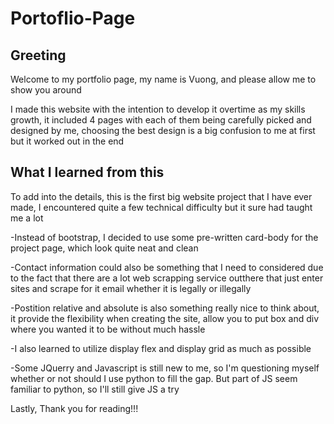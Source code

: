 # Portoflio-Page

## Greeting

Welcome to my portfolio page, my name is Vuong, and please allow me to show you around

I made this website with the intention to develop it overtime as my skills growth, it included 4 pages with each of them being carefully picked and designed by me, choosing the best design is a big confusion to me at first but it worked out in the end

## What I learned from this

To add into the details, this is the first big website project that I have ever made, I encountered quite a few technical difficulty but it sure had taught me a lot

   -Instead of bootstrap, I decided to use some pre-written card-body for the project page, which look quite neat and clean
 
   -Contact information could also be something that I need to considered due to the fact that there are a lot web scrapping service outthere that just enter sites and scrape for it email whether it is legally or illegally
   
   -Postition relative and absolute is also something really nice to think about, it provide the flexibility when creating the site, allow you to put box and div where you wanted it to be without much hassle
   
   -I also learned to utilize display flex and display grid as much as possible
   
   -Some JQuerry and Javascript is still new to me, so I'm questioning myself whether or not should I use python to fill the gap. But part of JS seem familiar to python, so I'll still give JS a try
 
 Lastly, Thank you for reading!!!
